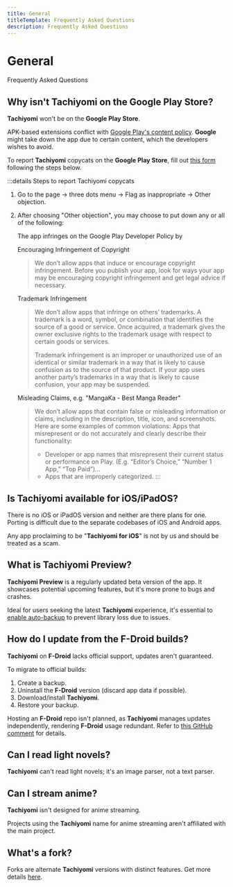 ```yaml
---
title: General
titleTemplate: Frequently Asked Questions
description: Frequently Asked Questions
---
```


# General
Frequently Asked Questions

## Why isn't Tachiyomi on the Google Play Store?
**Tachiyomi** won't be on the **Google Play Store**.

APK-based extensions conflict with [Google Play's content policy](https://play.google.com/about/developer-content-policy/).
**Google** might take down the app due to certain content, which the developers wishes to avoid.

To report **Tachiyomi** copycats on the **Google Play Store**, fill out [this form](https://support.google.com/googleplay/android-developer/contact/takedown) following the steps below.

:::details Steps to report Tachiyomi copycats
1. Go to the page -> three dots menu -> Flag as inappropriate -> Other objection.
1. After choosing "Other objection", you may choose to put down any or all of the following:

	The app infringes on the Google Play Developer Policy by

	Encouraging Infringement of Copyright

	> We don’t allow apps that induce or encourage copyright infringement. Before you publish your app, look for ways your app may be encouraging copyright infringement and get legal advice if necessary.

	Trademark Infringement

	> We don’t allow apps that infringe on others’ trademarks. A trademark is a word, symbol, or combination that identifies the source of a good or service. Once acquired, a trademark gives the owner exclusive rights to the trademark usage with respect to certain goods or services.
    >
	> Trademark infringement is an improper or unauthorized use of an identical or similar trademark in a way that is likely to cause confusion as to the source of that product. If your app uses another party’s trademarks in a way that is likely to cause confusion, your app may be suspended.

	Misleading Claims, e.g. "MangaKa - Best Manga Reader"

	> We don’t allow apps that contain false or misleading information or claims, including in the description, title, icon, and screenshots. Here are some examples of common violations: Apps that misrepresent or do not accurately and clearly describe their functionality:
	> - Developer or app names that misrepresent their current status or performance on Play.  (E.g. “Editor’s Choice,” “Number 1 App,” “Top Paid”)...
	> - Apps that are improperly categorized.
:::

## Is Tachiyomi available for iOS/iPadOS?
There is no iOS or iPadOS version and neither are there plans for one.
Porting is difficult due to the separate codebases of iOS and Android apps.

Any app proclaiming to be "**Tachiyomi for iOS**" is not by us and should be treated as a scam.

## What is Tachiyomi Preview?
**Tachiyomi Preview** is a regularly updated beta version of the app.
It showcases potential upcoming features, but it's more prone to bugs and crashes.

Ideal for users seeking the latest **Tachiyomi** experience, it's essential to [enable auto-backup](/docs/guides/backups#enabling-automatic-backups) to prevent library loss due to issues.

## How do I update from the F-Droid builds?
**Tachiyomi** on **F-Droid** lacks official support, updates aren't guaranteed.

To migrate to official builds:

1. Create a backup.
1. Uninstall the **F-Droid** version (discard app data if possible).
1. Download/install **Tachiyomi**.
1. Restore your backup.

Hosting an **F-Droid** repo isn't planned, as **Tachiyomi** manages updates independently, rendering **F-Droid** usage redundant.
Refer to [this GitHub comment](https://github.com/tachiyomiorg/tachiyomi/issues/6736#issuecomment-1059608058) for details.

## Can I read light novels?
**Tachiyomi** can't read light novels; it's an image parser, not a text parser.

## Can I stream anime?
**Tachiyomi** isn't designed for anime streaming.

Projects using the **Tachiyomi** name for anime streaming aren't affiliated with the main project.

## What's a fork?
Forks are alternate **Tachiyomi** versions with distinct features. Get more details [here](/forks/).
